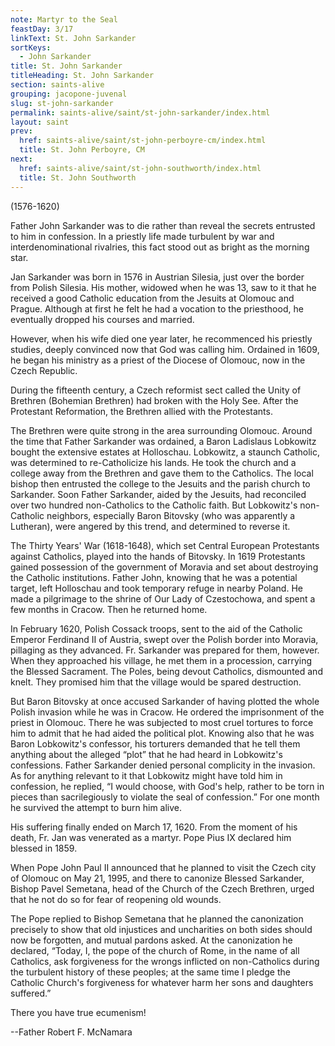 ```yaml
---
note: Martyr to the Seal
feastDay: 3/17
linkText: St. John Sarkander
sortKeys:
  - John Sarkander
title: St. John Sarkander
titleHeading: St. John Sarkander
section: saints-alive
grouping: jacopone-juvenal
slug: st-john-sarkander
permalink: saints-alive/saint/st-john-sarkander/index.html
layout: saint
prev:
  href: saints-alive/saint/st-john-perboyre-cm/index.html
  title: St. John Perboyre, CM
next:
  href: saints-alive/saint/st-john-southworth/index.html
  title: St. John Southworth
---
```

(1576-1620)

Father John Sarkander was to die rather than reveal the secrets entrusted to him in confession. In a priestly life made turbulent by war and interdenominational rivalries, this fact stood out as bright as the morning star.

Jan Sarkander was born in 1576 in Austrian Silesia, just over the border from Polish Silesia. His mother, widowed when he was 13, saw to it that he received a good Catholic education from the Jesuits at Olomouc and Prague. Although at first he felt he had a vocation to the priesthood, he eventually dropped his courses and married.

However, when his wife died one year later, he recommenced his priestly studies, deeply convinced now that God was calling him. Ordained in 1609, he began his ministry as a priest of the Diocese of Olomouc, now in the Czech Republic.

During the fifteenth century, a Czech reformist sect called the Unity of Brethren (Bohemian Brethren) had broken with the Holy See. After the Protestant Reformation, the Brethren allied with the Protestants.

The Brethren were quite strong in the area surrounding Olomouc. Around the time that Father Sarkander was ordained, a Baron Ladislaus Lobkowitz bought the extensive estates at Holloschau. Lobkowitz, a staunch Catholic, was determined to re-Catholicize his lands. He took the church and a college away from the Brethren and gave them to the Catholics. The local bishop then entrusted the college to the Jesuits and the parish church to Sarkander. Soon Father Sarkander, aided by the Jesuits, had reconciled over two hundred non-Catholics to the Catholic faith. But Lobkowitz's non-Catholic neighbors, especially Baron Bitovsky (who was apparently a Lutheran), were angered by this trend, and determined to reverse it.

The Thirty Years' War (1618-1648), which set Central European Protestants against Catholics, played into the hands of Bitovsky. In 1619 Protestants gained possession of the government of Moravia and set about destroying the Catholic institutions. Father John, knowing that he was a potential target, left Holloschau and took temporary refuge in nearby Poland. He made a pilgrimage to the shrine of Our Lady of Czestochowa, and spent a few months in Cracow. Then he returned home.

In February 1620, Polish Cossack troops, sent to the aid of the Catholic Emperor Ferdinand II of Austria, swept over the Polish border into Moravia, pillaging as they advanced. Fr. Sarkander was prepared for them, however. When they approached his village, he met them in a procession, carrying the Blessed Sacrament. The Poles, being devout Catholics, dismounted and knelt. They promised him that the village would be spared destruction.

But Baron Bitovsky at once accused Sarkander of having plotted the whole Polish invasion while he was in Cracow. He ordered the imprisonment of the priest in Olomouc. There he was subjected to most cruel tortures to force him to admit that he had aided the political plot. Knowing also that he was Baron Lobkowitz's confessor, his torturers demanded that he tell them anything about the alleged “plot” that he had heard in Lobkowitz's confessions. Father Sarkander denied personal complicity in the invasion. As for anything relevant to it that Lobkowitz might have told him in confession, he replied, “I would choose, with God's help, rather to be torn in pieces than sacrilegiously to violate the seal of confession.” For one month he survived the attempt to burn him alive.

His suffering finally ended on March 17, 1620. From the moment of his death, Fr. Jan was venerated as a martyr. Pope Pius IX declared him blessed in 1859.

When Pope John Paul II announced that he planned to visit the Czech city of Olomouc on May 21, 1995, and there to canonize Blessed Sarkander, Bishop Pavel Semetana, head of the Church of the Czech Brethren, urged that he not do so for fear of reopening old wounds.

The Pope replied to Bishop Semetana that he planned the canonization precisely to show that old injustices and uncharities on both sides should now be forgotten, and mutual pardons asked. At the canonization he declared, “Today, I, the pope of the church of Rome, in the name of all Catholics, ask forgiveness for the wrongs inflicted on non-Catholics during the turbulent history of these peoples; at the same time I pledge the Catholic Church's forgiveness for whatever harm her sons and daughters suffered.”

There you have true ecumenism!

\--Father Robert F. McNamara